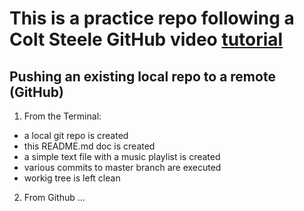 # This is a practice repo following a Colt Steele GitHub video [tutorial](https://www.youtube.com/watch?v=nhNq2kIvi9s)


## Pushing an existing local repo to a remote (GitHub)
1. From the Terminal: 
* a local git repo is created 
* this README.md doc is created
* a simple text file with a music playlist is created
* various commits to master branch are executed 
* workig tree is left clean

2. From Github ...
 